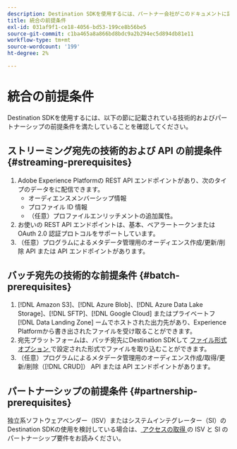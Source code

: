 ```yaml
---
description: Destination SDKを使用するには、パートナー会社がこのドキュメントに記載されている前提条件を満たしている必要があります。
title: 統合の前提条件
exl-id: 031af9f1-ce18-4056-bd53-199ce8b56be5
source-git-commit: c1ba465a8a866bd8bdc9a2b294ec5d894db81e11
workflow-type: tm+mt
source-wordcount: '199'
ht-degree: 2%

---
```


# 統合の前提条件

Destination SDKを使用するには、以下の節に記載されている技術的およびパートナーシップの前提条件を満たしていることを確認してください。

## ストリーミング宛先の技術的および API の前提条件 {#streaming-prerequisites}

1. Adobe Experience Platformの REST API エンドポイントがあり、次のタイプのデータをに配信できます。
   * オーディエンスメンバーシップ情報
   * プロファイル ID 情報
   * （任意）プロファイルエンリッチメントの追加属性。
2. お使いの REST API エンドポイントは、基本、ベアラートークンまたは OAuth 2.0 認証プロトコルをサポートしています。
3. （任意）プログラムによるメタデータ管理用のオーディエンス作成/更新/削除 API または API エンドポイントがあります。

## バッチ宛先の技術的な前提条件 {#batch-prerequisites}

1. [!DNL Amazon S3]、[!DNL Azure Blob]、[!DNL Azure Data Lake Storage]、[!DNL SFTP]、[!DNL Google Cloud] またはプライベートフ [!DNL Data Landing Zone] ームでホストされた出力先があり、Experience Platformから書き出されたファイルを受け取ることができます。
2. 宛先プラットフォームは、バッチ宛先にDestination SDKして [ ファイル形式オプション ](functionality/destination-server/file-formatting.md) で設定された形式でファイルを取り込むことができます。
3. （任意）プログラムによるメタデータ管理用のオーディエンス作成/取得/更新/削除（[!DNL CRUD]） API または API エンドポイントがあります。

## パートナーシップの前提条件 {#partnership-prerequisites}

独立系ソフトウェアベンダー（ISV）またはシステムインテグレーター（SI）のDestination SDKの使用を検討している場合は、[ アクセスの取得 ](overview.md#get-access) の ISV と SI のパートナーシップ要件をお読みください。
